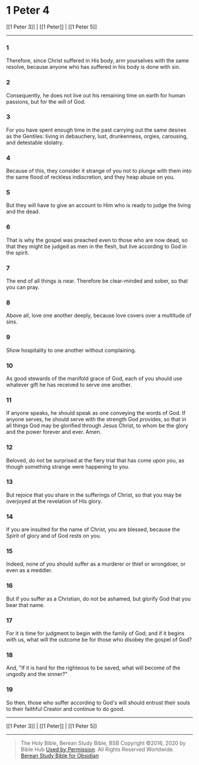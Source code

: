 # 1 Peter 4

[[1 Peter 3]] | [[1 Peter]] | [[1 Peter 5]]

---

### 1
Therefore, since Christ suffered in His body, arm yourselves with the same resolve, because anyone who has suffered in his body is done with sin.

### 2
Consequently, he does not live out his remaining time on earth for human passions, but for the will of God.

### 3
For you have spent enough time in the past carrying out the same desires as the Gentiles: living in debauchery, lust, drunkenness, orgies, carousing, and detestable idolatry.

### 4
Because of this, they consider it strange of you not to plunge with them into the same flood of reckless indiscretion, and they heap abuse on you.

### 5
But they will have to give an account to Him who is ready to judge the living and the dead.

### 6
That is why the gospel was preached even to those who are now dead, so that they might be judged as men in the flesh, but live according to God in the spirit.

### 7
The end of all things is near. Therefore be clear-minded and sober, so that you can pray.

### 8
Above all, love one another deeply, because love covers over a multitude of sins.

### 9
Show hospitality to one another without complaining.

### 10
As good stewards of the manifold grace of God, each of you should use whatever gift he has received to serve one another.

### 11
If anyone speaks, he should speak as one conveying the words of God. If anyone serves, he should serve with the strength God provides, so that in all things God may be glorified through Jesus Christ, to whom be the glory and the power forever and ever. Amen.

### 12
Beloved, do not be surprised at the fiery trial that has come upon you, as though something strange were happening to you.

### 13
But rejoice that you share in the sufferings of Christ, so that you may be overjoyed at the revelation of His glory.

### 14
If you are insulted for the name of Christ, you are blessed, because the Spirit of glory and of God rests on you.

### 15
Indeed, none of you should suffer as a murderer or thief or wrongdoer, or even as a meddler.

### 16
But if you suffer as a Christian, do not be ashamed, but glorify God that you bear that name.

### 17
For it is time for judgment to begin with the family of God; and if it begins with us, what will the outcome be for those who disobey the gospel of God?

### 18
And, "If it is hard for the righteous to be saved, what will become of the ungodly and the sinner?"

### 19
So then, those who suffer according to God's will should entrust their souls to their faithful Creator and continue to do good.

---

[[1 Peter 3]] | [[1 Peter]] | [[1 Peter 5]]

---

> The Holy Bible, Berean Study Bible, BSB
> Copyright &copy;2016, 2020 by Bible Hub
> [Used by Permission](https://berean.bible/terms.htm). All Rights Reserved Worldwide.
> [Berean Study Bible for Obsidian](https://github.com/gapmiss/berean-study-bible-for-obsidian)

